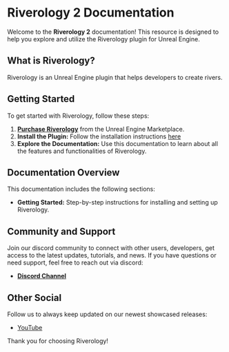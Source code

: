 # Riverology 2 Documentation

Welcome to the **Riverology 2** documentation! This resource is designed to help you explore and utilize the Riverology plugin for Unreal Engine.

## What is Riverology?

Riverology is an Unreal Engine plugin that helps developers to create rivers.

## Getting Started

To get started with Riverology, follow these steps:

1. **[Purchase Riverology](https://www.fab.com/listings/36933ae4-eb48-4395-951b-6357e0ff2c17)** from the Unreal Engine Marketplace.
2. **Install the Plugin:** Follow the installation instructions [here](./getting-started/setup.md)
3. **Explore the Documentation:** Use this documentation to learn about all the features and functionalities of Riverology.

## Documentation Overview

This documentation includes the following sections:

- **Getting Started:** Step-by-step instructions for installing and setting up Riverology.

## Community and Support

Join our discord community to connect with other users, developers, get access to the latest updates, tutorials, and news. If you have questions or need support, feel free to reach out via discord:

- **[Discord Channel](https://discord.gg/MfCVjgf8bw)**

## Other Social

Follow us to always keep updated on our newest showcased releases:

- [YouTube](https://www.youtube.com/channel/UCOC9QcesgNX3d7tEfRpvZ7Q)

Thank you for choosing Riverology!